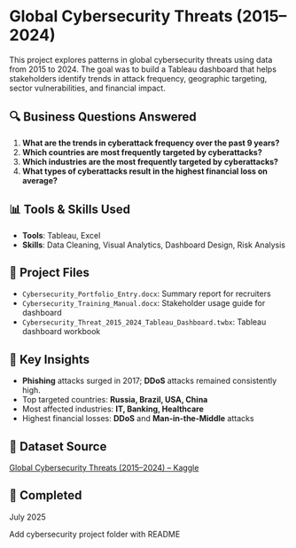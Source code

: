 # Global Cybersecurity Threats (2015–2024)

This project explores patterns in global cybersecurity threats using data from 2015 to 2024. The goal was to build a Tableau dashboard that helps stakeholders identify trends in attack frequency, geographic targeting, sector vulnerabilities, and financial impact.

## 🔍 Business Questions Answered
1. **What are the trends in cyberattack frequency over the past 9 years?**
2. **Which countries are most frequently targeted by cyberattacks?**
3. **Which industries are the most frequently targeted by cyberattacks?**
4. **What types of cyberattacks result in the highest financial loss on average?**

## 📊 Tools & Skills Used
- **Tools**: Tableau, Excel  
- **Skills**: Data Cleaning, Visual Analytics, Dashboard Design, Risk Analysis

## 📁 Project Files
- `Cybersecurity_Portfolio_Entry.docx`: Summary report for recruiters
- `Cybersecurity_Training_Manual.docx`: Stakeholder usage guide for dashboard
- `Cybersecurity_Threat_2015_2024_Tableau_Dashboard.twbx`: Tableau dashboard workbook

## 🧠 Key Insights
- **Phishing** attacks surged in 2017; **DDoS** attacks remained consistently high.
- Top targeted countries: **Russia, Brazil, USA, China**
- Most affected industries: **IT, Banking, Healthcare**
- Highest financial losses: **DDoS** and **Man-in-the-Middle** attacks

## 📌 Dataset Source
[Global Cybersecurity Threats (2015–2024) – Kaggle](https://www.kaggle.com/datasets/atharvasoundankar/global-cybersecurity-threats-2015-2024)

## 📅 Completed
July 2025

Add cybersecurity project folder with README

